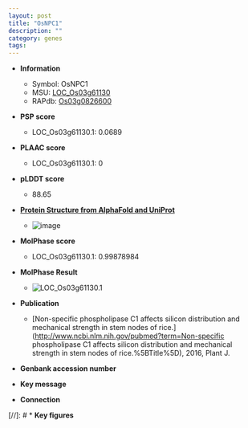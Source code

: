 ```yaml
---
layout: post
title: "OsNPC1"
description: ""
category: genes
tags: 
---
```


* **Information**  
    + Symbol: OsNPC1  
    + MSU: [LOC_Os03g61130](http://rice.plantbiology.msu.edu/cgi-bin/ORF_infopage.cgi?orf=LOC_Os03g61130)  
    + RAPdb: [Os03g0826600](http://rapdb.dna.affrc.go.jp/viewer/gbrowse_details/irgsp1?name=Os03g0826600)  

* **PSP score**  
    + LOC_Os03g61130.1: 0.0689 

* **PLAAC score**  
    + LOC_Os03g61130.1: 0 

* **pLDDT score**
    + 88.65

* **[Protein Structure from AlphaFold and UniProt](https://www.uniprot.org/uniprotkb/Q94GF2/entry#structure)**
    + ![image](https://ricepsp.github.io/images/Q9/AF-Q94GF2-F1.png)

* **MolPhase score**
    + LOC_Os03g61130.1: 0.99878984

* **MolPhase Result**
    + ![LOC_Os03g61130.1](https://304243504.github.io/Pictures/LOC_Os03g/LOC_Os03g61130.1.png)

* **Publication**  
    + [Non-specific phospholipase C1 affects silicon distribution and mechanical strength in stem nodes of rice.](http://www.ncbi.nlm.nih.gov/pubmed?term=Non-specific phospholipase C1 affects silicon distribution and mechanical strength in stem nodes of rice.%5BTitle%5D), 2016, Plant J.

* **Genbank accession number**  

* **Key message**  

* **Connection**  

[//]: # * **Key figures**  


